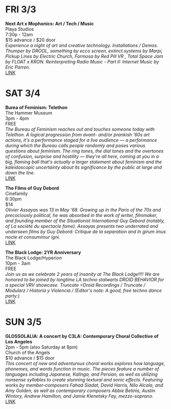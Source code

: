 # FRI 3/3
**Next Art x Mophonics: Art / Tech / Music**  
Playa Studios  
7:30p - 12am  
$15 advance / $20 door  
*Experience a night of art and creative technology. Installations / Demos. Thumper by DROOL, something by ecco screen, extinct.systems by Marpi, Pickup Lines by Electric Church, Formosa by Red Pill VR , Total Space Jam by FLOAT x KRON. Reinterpreting Radio Music - Part II: Internet Music by Eric Parren.*  
[LINK](https://www.facebook.com/events/1271732649579875/)  

# SAT 3/4
**Burea of Feminism: Telethon**  
The Hammer Museum  
3pm - 4pm  
FREE  
*The Bureau of Feminism reaches out and touches someone today with Telethon. A logical progression from avant- and/or prankish '60s art actions, it's a performance staged for a live audience — a performance during which the Bureau calls people randomly and poses various questions about feminism. The ring tones, the dial tones and the overtones of confusion, surprise and hostility — they're all here, coming at you in a big, flaming ball that's actually a larger statement about feminism and the kaleidoscopic uncertainty about its significance by the public at large and down the line.*  
[LINK](https://hammer.ucla.edu/programs-events/2017/02/telethon/)  

**The Films of Guy Debord**  
Cinefamily  
6:30pm  
$14  
*Olivier Assayas was 13 in May ‘68. Growing up in the Paris of the 70s and precociously political, he was absorbed in the work of writer, filmmaker, and founding member of the Situationist International Guy Debord (notably, of La société du spectacle fame). Assayas presents two underrated and underseen films by Guy Debord: Critique de la separation and In girum imus nocte et consumimur igni.*  
[LINK](http://www.cinefamily.org/films/olivier-assayas/#the-films-of-guy-debord-with-olivier-assayas-in-person)  

**The Black Lodge: 2YR Anniversary**  
The Black Lodge/Hyperion  
10pm - 3am  
FREE  
*Join us as we celebrate 2 years of insanity at The Black Lodge!!!! We are honored to be joined by longtime LA techno stalwarts DROID BEHAVIOR for a special VRV showcase. Truncate <Droid Recordings / Truncate / Modularz / Historia y Violencia / (Editor's note: A good, free techno dance party:)*  
[LINK](https://www.facebook.com/events/248283772287450/)  

# SUN 3/5
**GLOSSOLALIA: A concert by C3LA: Contemporary Choral Collective of Los Angeles**  
2pm - 5pm (also Saturday at 8pm)  
Church of the Angels  
$10 advance / $15 door  
*This concert of new and adventurous choral works explores how language, phonemes, and words function in music. The pieces feature a number of languages including Japanese, Kalinga, and Persian, as well as utilizing nonsense syllables to create stunning textural and sonic effects. Featuring works by member-composers Fahad Siadat, David Harris, Nilo Alcala, and Amy Golden, as well as contemporary composers Abbie Betinis, Austin Wintory, Andrew Hamilton, and Jamie Klenetsky Fay, mezzo-soprano.*  
[LINK](https://www.facebook.com/events/411915399154115/)  

